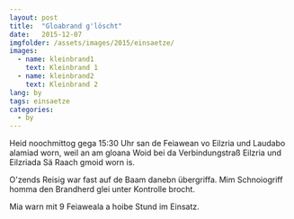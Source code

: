 ```yaml
---
layout: post
title:  "Gloabrand g'löscht"
date:   2015-12-07
imgfolder: /assets/images/2015/einsaetze/
images:
  - name: kleinbrand1
    text: Kleinbrand 1
  - name: kleinbrand2
    text: Kleinbrand 2
lang: by
tags: einsaetze
categories:
  - by
---
```

Heid noochmittog gega 15:30 Uhr san de Feiawean vo Eilzria und Laudabo alamiad worn, weil an am gloana Woid bei da Verbindungstraß Eilzria und Eilzriada Sä Raach gmoid worn is.

O'zends Reisig war fast auf de Baam danebn übergriffa. Mim Schnoiogriff homma den Brandherd glei unter Kontrolle brocht.

Mia warn mit 9 Feiaweala a hoibe Stund im Einsatz.
